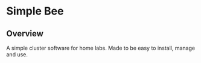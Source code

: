 # Simple Bee

## Overview

A simple cluster software for home labs. Made to be easy to install, manage and use.